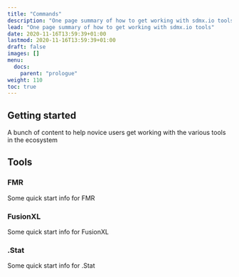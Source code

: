 ```yaml
---
title: "Commands"
description: "One page summary of how to get working with sdmx.io tools"
lead: "One page summary of how to get working with sdmx.io tools"
date: 2020-11-16T13:59:39+01:00
lastmod: 2020-11-16T13:59:39+01:00
draft: false
images: []
menu:
  docs:
    parent: "prologue"
weight: 110
toc: true
---
```


## Getting started

A bunch of content to help novice users get working with the various tools in the ecosystem

## Tools

### FMR

Some quick start info for FMR

### FusionXL
Some quick start info for FusionXL

### .Stat

Some quick start info for .Stat
